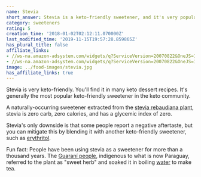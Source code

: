 ```yaml
---
name: Stevia
short_answer: Stevia is a keto-friendly sweetener, and it's very popular.
category: sweeteners
rating: 5
creation_time: '2018-01-02T02:12:11.070000Z'
last_modified_time: '2019-11-15T19:57:28.859865Z'
has_plural_title: false
affiliate_links:
- //ws-na.amazon-adsystem.com/widgets/q?ServiceVersion=20070822&OneJS=1&Operation=GetAdHtml&MarketPlace=US&source=ss&ref=as_ss_li_til&ad_type=product_link&tracking_id=isitketo-20&marketplace=amazon&region=US&placement=B00430EJR8&asins=B00430EJR8&linkId=9d969a32a6ced582bad9d0031fa7b57a&show_border=true&link_opens_in_new_window=true
- //ws-na.amazon-adsystem.com/widgets/q?ServiceVersion=20070822&OneJS=1&Operation=GetAdHtml&MarketPlace=US&source=ss&ref=as_ss_li_til&ad_type=product_link&tracking_id=isitketo-20&marketplace=amazon&region=US&placement=B00F3CWIO6&asins=B00F3CWIO6&linkId=eb69055d6514a9ebaceb1ac4a0b796d1&show_border=true&link_opens_in_new_window=true
image: ../food-images/stevia.jpg
has_affiliate_links: true
---
```

Stevia is very keto-friendly. You'll find it in many keto dessert recipes. It's generally the most popular keto-friendly sweetener in the keto community.

A naturally-occurring sweetener extracted from the [stevia rebaudiana plant](https://en.wikipedia.org/wiki/Stevia_rebaudiana), stevia is zero carb, zero calories, and has a glycemic index of zero.

Stevia's only downside is that some people report a negative aftertaste, but you can mitigate this by blending it with another keto-friendly sweetener, such as [erythritol](/erythritol).

Fun fact: People have been using stevia as a sweetener for more than a thousand years. The [Guaraní people](https://en.wikipedia.org/wiki/Guaran%C3%AD_people), indigenous to what is now Paraguay, referred to the plant as "sweet herb" and soaked it in boiling [water](/water) to make tea.
